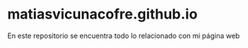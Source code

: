 # matiasvicunacofre.github.io
En este repositorio se encuentra todo lo relacionado con mi página web
